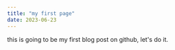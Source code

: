 ```yaml
---
title: "my first page"
date: 2023-06-23
---
```

this is going to be my first blog post on github, let's do it. 
